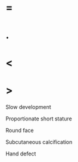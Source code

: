 # =

# .

# <

# >

Slow development

Proportionate short stature

Round face

Subcutaneous calcification

Hand defect
